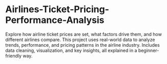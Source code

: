 # Airlines-Ticket-Pricing-Performance-Analysis
Explore how airline ticket prices are set, what factors drive them, and how different airlines compare. This project uses real-world data to analyze trends, performance, and pricing patterns in the airline industry. Includes data cleaning, visualization, and key insights, all explained in a beginner-friendly way.
